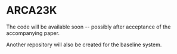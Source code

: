 # ARCA23K

The code will be available soon -- possibly after acceptance of the accompanying paper.

Another repository will also be created for the baseline system.
